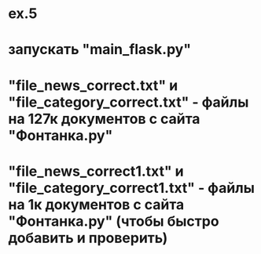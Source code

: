 # ex.5

# запускать "main_flask.py"
# "file_news_correct.txt" и "file_category_correct.txt" - файлы на 127к документов с сайта "Фонтанка.ру"
# "file_news_correct1.txt" и "file_category_correct1.txt" - файлы на 1к документов с сайта "Фонтанка.ру" (чтобы быстро добавить и проверить) 

